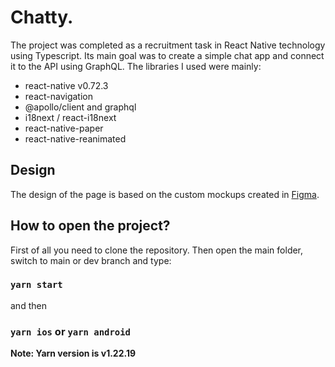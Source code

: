 # Chatty.

The project was completed as a recruitment task in React Native technology using Typescript. Its main goal was to create a simple chat app and connect it to the API using GraphQL. The libraries I used were mainly:

-   react-native v0.72.3
-   react-navigation
-   @apollo/client and graphql
-   i18next / react-i18next
-   react-native-paper
-   react-native-reanimated

## Design

The design of the page is based on the custom mockups created in [Figma](https://www.figma.com/file/wpfMMHPJlIlpPNvWnMQdir/Chatty-mobile-app---recruitment-task?type=design&node-id=0-1&mode=design&t=x01YDdiFRCJMzRRH-0).

## How to open the project?

First of all you need to clone the repository. Then open the main folder, switch to main or dev branch and type:

### `yarn start`

and then

### `yarn ios` or `yarn android`

**Note: Yarn version is v1.22.19**
